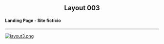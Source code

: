 <h2 align="center">Layout 003</h2>

<h4>Landing Page - Site fictício</h4>

___

[![layout3.png](https://i.postimg.cc/Z5wkZh7T/layout3.png)](https://postimg.cc/RWJpQ2x8)
